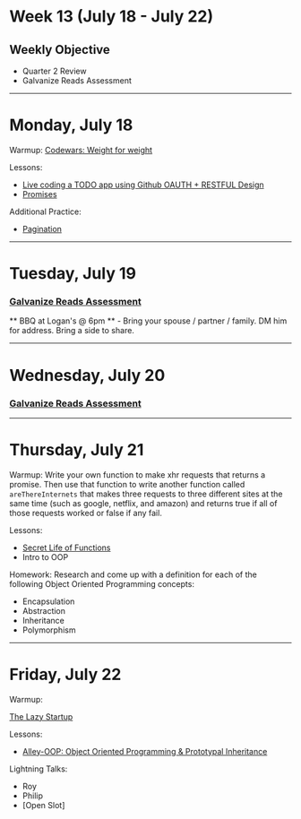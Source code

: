 # Week 13 (July 18 - July 22)
## Weekly Objective

- Quarter 2 Review
- Galvanize Reads Assessment

---

# Monday, July 18

Warmup: [Codewars: Weight for weight](https://www.codewars.com/kata/weight-for-weight/javascript)

Lessons:
- [Live coding a TODO app using Github OAUTH + RESTFUL Design](https://github.com/gSchool/express-knex-github-oauth-todo-app)
- [Promises](https://github.com/gSchool/promise-exercise)

Additional Practice:
- [Pagination](https://github.com/gSchool/express-knex-pagination)

---

# Tuesday, July 19

### [Galvanize Reads Assessment](/redirects/articles/3197)

** BBQ at Logan's @ 6pm ** - Bring your spouse / partner / family. DM him for address. Bring a side to share.

---

# Wednesday, July 20

### [Galvanize Reads Assessment](/redirects/articles/3197)

---

# Thursday, July 21

Warmup: Write your own function to make xhr requests that returns a promise. Then use that function to write another function called `areThereInternets` that makes three requests to three different sites at the same time (such as google, netflix, and amazon) and returns true if all of those requests worked or false if any fail.

Lessons:

- [Secret Life of Functions](/cohorts/68/articles/5090)
- Intro to OOP

Homework: Research and come up with a definition for each of the following Object Oriented Programming concepts:

- Encapsulation
- Abstraction
- Inheritance
- Polymorphism

---

# Friday, July 22

Warmup:

[The Lazy Startup](https://www.codewars.com/kata/the-lazy-startup-office)

Lessons:

- [Alley-OOP: Object Oriented Programming & Prototypal Inheritance](/cohorts/68/student_dashboard)

Lightning Talks:

- Roy
- Philip
- [Open Slot]

